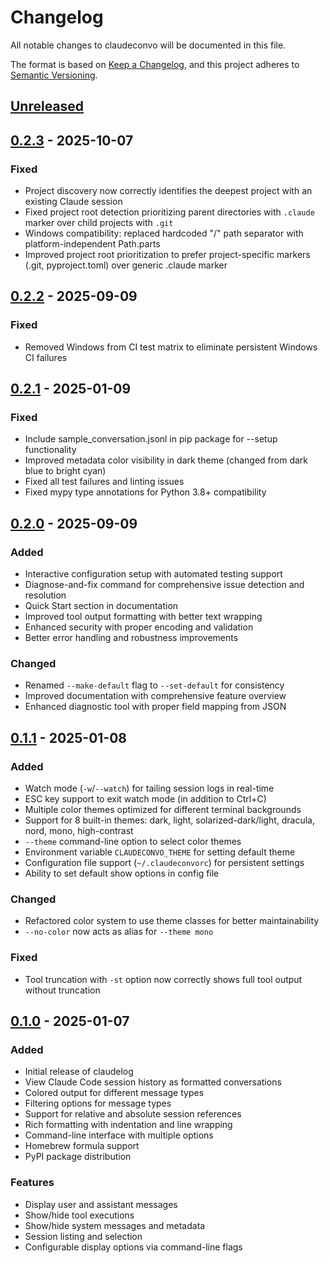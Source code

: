 # Changelog

All notable changes to claudeconvo will be documented in this file.

The format is based on [Keep a Changelog](https://keepachangelog.com/en/1.0.0/),
and this project adheres to [Semantic Versioning](https://semver.org/spec/v2.0.0.html).

## [Unreleased]

## [0.2.3] - 2025-10-07

### Fixed
- Project discovery now correctly identifies the deepest project with an existing Claude session
- Fixed project root detection prioritizing parent directories with `.claude` marker over child projects with `.git`
- Windows compatibility: replaced hardcoded "/" path separator with platform-independent Path.parts
- Improved project root prioritization to prefer project-specific markers (.git, pyproject.toml) over generic .claude marker

## [0.2.2] - 2025-09-09

### Fixed
- Removed Windows from CI test matrix to eliminate persistent Windows CI failures

## [0.2.1] - 2025-01-09

### Fixed
- Include sample_conversation.jsonl in pip package for --setup functionality
- Improved metadata color visibility in dark theme (changed from dark blue to bright cyan)
- Fixed all test failures and linting issues
- Fixed mypy type annotations for Python 3.8+ compatibility

## [0.2.0] - 2025-09-09

### Added
- Interactive configuration setup with automated testing support
- Diagnose-and-fix command for comprehensive issue detection and resolution
- Quick Start section in documentation
- Improved tool output formatting with better text wrapping
- Enhanced security with proper encoding and validation
- Better error handling and robustness improvements

### Changed  
- Renamed `--make-default` flag to `--set-default` for consistency
- Improved documentation with comprehensive feature overview
- Enhanced diagnostic tool with proper field mapping from JSON

## [0.1.1] - 2025-01-08

### Added
- Watch mode (`-w`/`--watch`) for tailing session logs in real-time
- ESC key support to exit watch mode (in addition to Ctrl+C)
- Multiple color themes optimized for different terminal backgrounds
- Support for 8 built-in themes: dark, light, solarized-dark/light, dracula, nord, mono, high-contrast
- `--theme` command-line option to select color themes
- Environment variable `CLAUDECONVO_THEME` for setting default theme
- Configuration file support (`~/.claudeconvorc`) for persistent settings
- Ability to set default show options in config file

### Changed
- Refactored color system to use theme classes for better maintainability
- `--no-color` now acts as alias for `--theme mono`

### Fixed
- Tool truncation with `-st` option now correctly shows full tool output without truncation

## [0.1.0] - 2025-01-07

### Added
- Initial release of claudelog
- View Claude Code session history as formatted conversations
- Colored output for different message types
- Filtering options for message types
- Support for relative and absolute session references
- Rich formatting with indentation and line wrapping
- Command-line interface with multiple options
- Homebrew formula support
- PyPI package distribution

### Features
- Display user and assistant messages
- Show/hide tool executions
- Show/hide system messages and metadata
- Session listing and selection
- Configurable display options via command-line flags

[Unreleased]: https://github.com/lpasqualis/claudeconvo/compare/v0.2.3...HEAD
[0.2.3]: https://github.com/lpasqualis/claudeconvo/compare/v0.2.2...v0.2.3
[0.2.2]: https://github.com/lpasqualis/claudeconvo/compare/v0.2.1...v0.2.2
[0.2.1]: https://github.com/lpasqualis/claudeconvo/compare/v0.2.0...v0.2.1
[0.2.0]: https://github.com/lpasqualis/claudeconvo/compare/v0.1.1...v0.2.0
[0.1.1]: https://github.com/lpasqualis/claudeconvo/compare/v0.1.0...v0.1.1
[0.1.0]: https://github.com/lpasqualis/claudeconvo/releases/tag/v0.1.0
